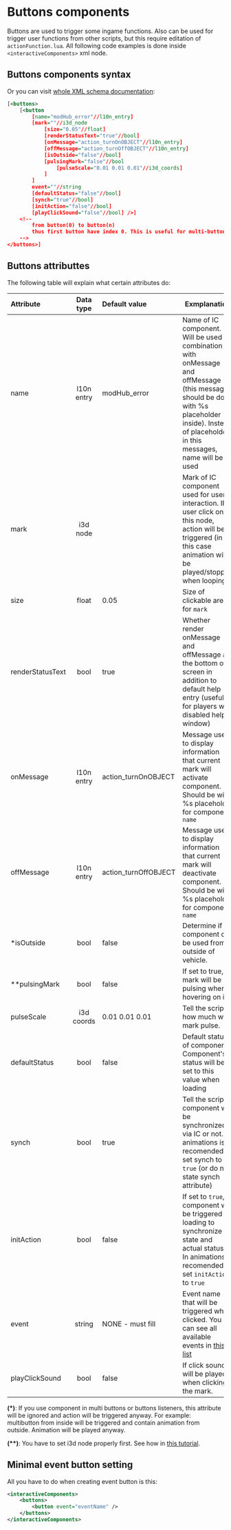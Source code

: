 # Buttons components

Buttons are used to trigger some ingame functions. Also can be used for trigger user functions from other scripts, but this require editation of `actionFunction.lua`. All following code examples is done inside `<interactiveComponents>` xml node.

## Buttons components syntax

Or you can visit [whole XML schema documentation](../XMLFormatDocumentation.md):

```xml
[<buttons>
	[<button 
		[name="modHub_error"//l10n_entry] 
		[mark=""//i3d_node
			[size="0.05"//float]
			[renderStatusText="true"//bool]
			[onMessage="action_turnOnOBJECT"//l10n_entry]
			[offMessage="action_turnOffOBJECT"//l10n_entry]
			[isOutside="false"//bool]
			[pulsingMark="false"//bool
				[pulseScale="0.01 0.01 0.01"//i3d_coords]
			]
		]
		event=""//string
		[defaultStatus="false"//bool]
		[synch="true"//bool]
		[initAction="false"//bool]
		[playClickSound="false"//bool] />]
	<!-- 
		from button(0) to button(n)
		thus first button have index 0. This is useful for multi-buttons and debugging
	-->
</buttons>]
```

## Buttons attributtes

The following table will explain what certain attributes do:

| Attribute           | Data type  | Default value        | Exmplanation |
|:------------------- |:----------:|:-------------------- | ------------ |
| name                | l10n entry | modHub_error         | Name of IC component. Will be used in combination with onMessage and offMessage (this messages should be done with %s placeholder inside). Instead of placeholder in this messages, name will be used |
| mark                | i3d node   |                      | Mark of IC component used for user interaction. IF user click on this node, action will be triggered (in this case animation will be played/stopped when looping) |
| size                | float      | 0.05                 | Size of clickable area for `mark` |
| renderStatusText    | bool       | true                 | Whether render onMessage and offMessage at the bottom of screen in addition to default help entry (useful for players with disabled help window) |
| onMessage           | l10n entry | action_turnOnOBJECT  | Message used to display information that current mark will activate component. Should be with %s placeholder for component `name` |
| offMessage          | l10n entry | action_turnOffOBJECT | Message used to display information that current mark will deactivate component. Should be with %s placeholder for component `name` |
| *isOutside          | bool       | false                | Determine if component can be used from outside of vehicle. |
| **pulsingMark       | bool       | false                | If set to true, mark will be pulsing when hovering on it. |
| pulseScale          | i3d coords | 0.01 0.01 0.01       | Tell the script how much will mark pulse. |
| defaultStatus       | bool       | false                | Default status of component. Component's status will be set to this value when loading |
| synch               | bool       | true                 | Tell the script if component will be synchronized via IC or not. In animations is recomended to set synch to `true` (or do not state synch attribute) |
| initAction          | bool       | false                | If set to `true`, component will be triggered at loading to synchronize state and actual status. In animations is recomended to set `initAction` to `true` |
| event               | string     | NONE - must fill     | Event name that will be triggered when clicked. You can see all available events in [this list](./supportedButtonEvents.md) |
| playClickSound      | bool       | false                | If click sound will be played when clicking the mark. |

__(*)__: If you use component in multi buttons or buttons listeners, this attribute will be ignored and action will be triggered anyway. For example: multibutton from inside will be triggered and contain animation from outside. Animation will be played anyway.

__(**)__: You have to set i3d node properly first. See how in [this tutorial](../tutorials/settingUpI3D.md).

## Minimal event button setting

All you have to do when creating event button is this:

```xml
<interactiveComponents>
	<buttons>
		<button event="eventName" /> 
	</buttons>
</interactiveComponents>
```
